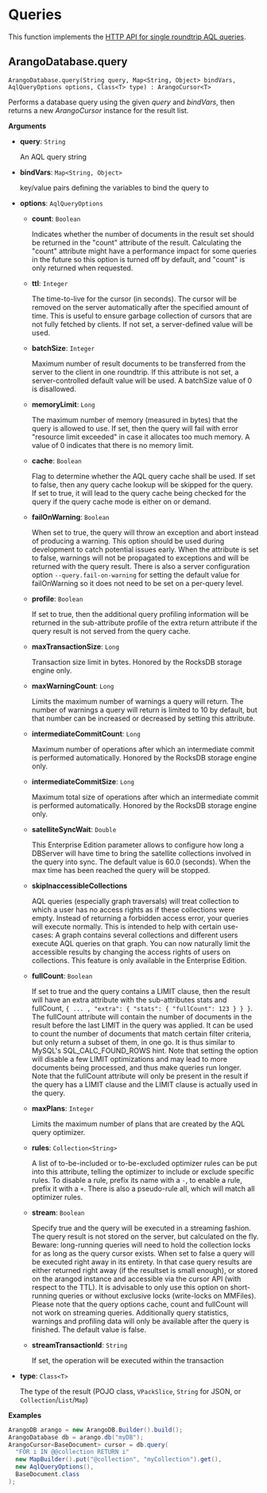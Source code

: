 # Queries

This function implements the
[HTTP API for single roundtrip AQL queries](https://docs.arangodb.com/latest/HTTP/AqlQueryCursor/QueryResults.html).

## ArangoDatabase.query

`ArangoDatabase.query(String query, Map<String, Object> bindVars, AqlQueryOptions options, Class<T> type) : ArangoCursor<T>`

Performs a database query using the given _query_ and _bindVars_, then returns
a new _ArangoCursor_ instance for the result list.

**Arguments**

- **query**: `String`

  An AQL query string

- **bindVars**: `Map<String, Object>`

  key/value pairs defining the variables to bind the query to

- **options**: `AqlQueryOptions`

  - **count**: `Boolean`

    Indicates whether the number of documents in the result set should be
    returned in the "count" attribute of the result. Calculating the "count"
    attribute might have a performance impact for some queries in the future
    so this option is turned off by default, and "count" is only returned
    when requested.

  - **ttl**: `Integer`

    The time-to-live for the cursor (in seconds). The cursor will be removed
    on the server automatically after the specified amount of time.
    This is useful to ensure garbage collection of cursors that are not fully
    fetched by clients. If not set, a server-defined value will be used.

  - **batchSize**: `Integer`

    Maximum number of result documents to be transferred from the server to
    the client in one roundtrip. If this attribute is not set, a server-controlled
    default value will be used. A batchSize value of 0 is disallowed.

  - **memoryLimit**: `Long`

    The maximum number of memory (measured in bytes) that the query is allowed
    to use. If set, then the query will fail with error "resource limit exceeded"
    in case it allocates too much memory. A value of 0 indicates that there is
    no memory limit.

  - **cache**: `Boolean`

    Flag to determine whether the AQL query cache shall be used.
    If set to false, then any query cache lookup will be skipped for the query.
    If set to true, it will lead to the query cache being checked for the query
    if the query cache mode is either on or demand.

  - **failOnWarning**: `Boolean`

    When set to true, the query will throw an exception and abort instead of
    producing a warning. This option should be used during development to catch
    potential issues early. When the attribute is set to false, warnings will
    not be propagated to exceptions and will be returned with the query result.
    There is also a server configuration option `--query.fail-on-warning` for
    setting the default value for failOnWarning so it does not need to be set
    on a per-query level.

  - **profile**: `Boolean`

    If set to true, then the additional query profiling information will be
    returned in the sub-attribute profile of the extra return attribute if the
    query result is not served from the query cache.

  - **maxTransactionSize**: `Long`

    Transaction size limit in bytes. Honored by the RocksDB storage engine only.

  - **maxWarningCount**: `Long`

    Limits the maximum number of warnings a query will return. The number of
    warnings a query will return is limited to 10 by default, but that number
    can be increased or decreased by setting this attribute.

  - **intermediateCommitCount**: `Long`

    Maximum number of operations after which an intermediate commit is
    performed automatically. Honored by the RocksDB storage engine only.

  - **intermediateCommitSize**: `Long`

    Maximum total size of operations after which an intermediate commit is
    performed automatically. Honored by the RocksDB storage engine only.

  - **satelliteSyncWait**: `Double`

    This Enterprise Edition parameter allows to configure how long a DBServer
    will have time to bring the satellite collections involved in the query
    into sync. The default value is 60.0 (seconds). When the max time has been
    reached the query will be stopped.

  - **skipInaccessibleCollections**

    AQL queries (especially graph traversals) will treat collection to which a
    user has no access rights as if these collections were empty. Instead of
    returning a forbidden access error, your queries will execute normally.
    This is intended to help with certain use-cases: A graph contains several
    collections and different users execute AQL queries on that graph.
    You can now naturally limit the accessible results by changing the
    access rights of users on collections. This feature is only available in
    the Enterprise Edition.

  - **fullCount**: `Boolean`

    If set to true and the query contains a LIMIT clause, then the result will
    have an extra attribute with the sub-attributes stats and fullCount,
    `{ ... , "extra": { "stats": { "fullCount": 123 } } }`.
    The fullCount attribute will contain the number of documents in the result
    before the last LIMIT in the query was applied. It can be used to count the
    number of documents that match certain filter criteria, but only return a
    subset of them, in one go. It is thus similar to MySQL's SQL_CALC_FOUND_ROWS hint.
    Note that setting the option will disable a few LIMIT optimizations and may
    lead to more documents being processed, and thus make queries run longer.
    Note that the fullCount attribute will only be present in the result if the
    query has a LIMIT clause and the LIMIT clause is actually used in the query.

  - **maxPlans**: `Integer`

    Limits the maximum number of plans that are created by the AQL query optimizer.

  - **rules**: `Collection<String>`

    A list of to-be-included or to-be-excluded optimizer rules can be put into
    this attribute, telling the optimizer to include or exclude specific rules.
    To disable a rule, prefix its name with a `-`, to enable a rule, prefix it
    with a `+`. There is also a pseudo-rule all, which will match all optimizer rules.

  - **stream**: `Boolean`

    Specify true and the query will be executed in a streaming fashion.
    The query result is not stored on the server, but calculated on the fly.
    Beware: long-running queries will need to hold the collection locks for as
    long as the query cursor exists. When set to false a query will be executed
    right away in its entirety. In that case query results are either returned
    right away (if the resultset is small enough), or stored on the arangod
    instance and accessible via the cursor API (with respect to the TTL).
    It is advisable to only use this option on short-running queries or without
    exclusive locks (write-locks on MMFiles). Please note that the query options
    cache, count and fullCount will not work on streaming queries. Additionally
    query statistics, warnings and profiling data will only be available after
    the query is finished. The default value is false.

  - **streamTransactionId**: `String`

    If set, the operation will be executed within the transaction

- **type**: `Class<T>`

  The type of the result (POJO class, `VPackSlice`, `String` for JSON, or `Collection`/`List`/`Map`)

**Examples**

```Java
ArangoDB arango = new ArangoDB.Builder().build();
ArangoDatabase db = arango.db("myDB");
ArangoCursor<BaseDocument> cursor = db.query(
  "FOR i IN @@collection RETURN i"
  new MapBuilder().put("@collection", "myCollection").get(),
  new AqlQueryOptions(),
  BaseDocument.class
);
```
